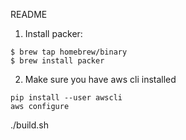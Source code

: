 README


1. Install packer:

````
$ brew tap homebrew/binary
$ brew install packer
````

2. Make sure you have aws cli installed

````
pip install --user awscli
aws configure
````

./build.sh

